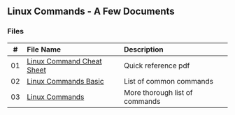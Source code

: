 ## Linux Commands - A Few Documents

### Files

|   #   | File Name                                                          | Description                    |
| :---: | :----------------------------------------------------------------- | :----------------------------- |
|  01   | [Linux Command Cheat Sheet](01_Linux_Command_Line_Cheat_Sheet.pdf) | Quick reference pdf            |
|  02   | [Linux Commands Basic](02_LinuxCommands.md)                        | List of common commands        |
|  03   | [Linux Commands](03_LinuxCommandsBasic.md)                         | More thorough list of commands |
 

